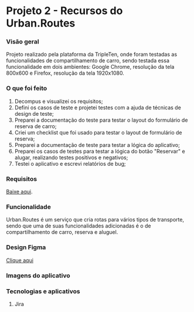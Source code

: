 # Projeto 2 - Recursos do Urban.Routes

### Visão geral
Projeto realizado pela plataforma da TripleTen, onde foram testadas as funcionalidades de compartilhamento de carro, sendo testada essa funcionalidade em dois ambientes:
Google Chrome, resolução da tela 800x600 e Firefox, resolução da tela 1920x1080.


### O que foi feito
1. Decompus e visualizei os requisitos;
2. Defini os casos de teste e projetei testes com a ajuda de técnicas de design de teste;
3. Preparei a documentação do teste para testar o layout do formulário de reserva de carro;
4. Criei um checklist que foi usado para testar o layout de formulário de reserva;
5. Preparei a documentação de teste para testar a lógica do aplicativo;
6. Preparei os casos de testes para testar a lógica do botão "Reservar" e alugar, realizando testes positivos e negativos;
7. Testei o aplicativo e escrevi relatórios de bug;

### Requisitos
[Baixe aqui](https://github.com/bibiellabraz/meusarquivos/blob/e40ca64cf0759a2bea0dccaad18bb2b0ecc20134/Requisitos_para_Urban.routes.pdf).

### Funcionalidade
Urban.Routes é um serviço que cria rotas para vários tipos de transporte, sendo que uma de suas funcionalidades adicionadas é o de compartilhamento de carro, reserva e aluguel.

### Design Figma
[Clique aqui](https://www.figma.com/file/zlnWpxEe6DEX7YTZpmEHwG/Urban.Routes-PT?type=design&node-id=1-17946&mode=design)

### Imagens do aplicativo

### Tecnologias e aplicativos
1. Jira

